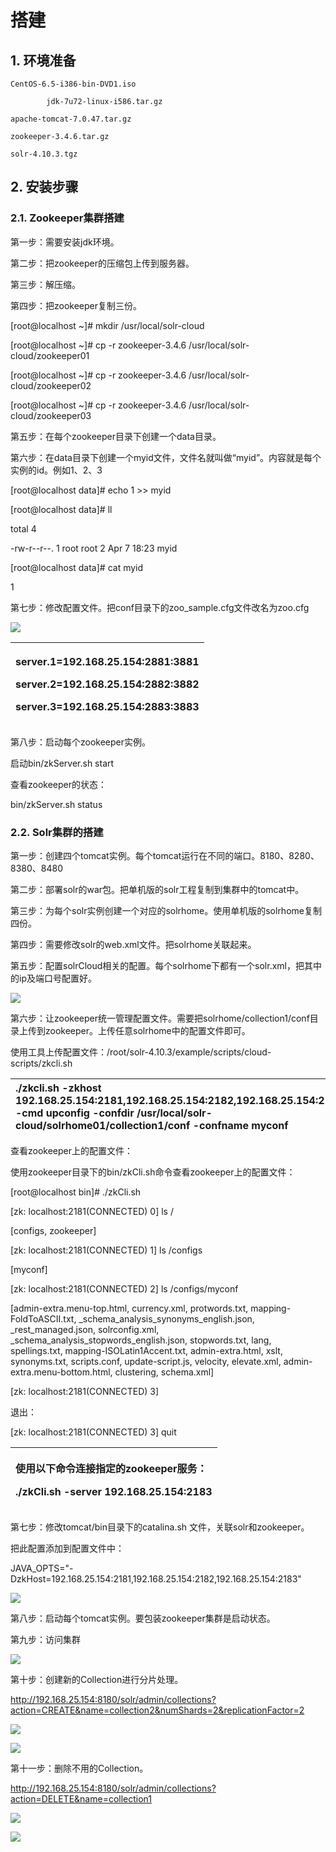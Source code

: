 # 搭建

## 1.  环境准备

    CentOS-6.5-i386-bin-DVD1.iso

            jdk-7u72-linux-i586.tar.gz

    apache-tomcat-7.0.47.tar.gz

    zookeeper-3.4.6.tar.gz

    solr-4.10.3.tgz

## 2.  安装步骤

### 2.1. Zookeeper集群搭建

第一步：需要安装jdk环境。

第二步：把zookeeper的压缩包上传到服务器。

第三步：解压缩。

第四步：把zookeeper复制三份。

\[root@localhost ~\]\# mkdir /usr/local/solr-cloud

\[root@localhost ~\]\# cp -r zookeeper-3.4.6 /usr/local/solr-cloud/zookeeper01

\[root@localhost ~\]\# cp -r zookeeper-3.4.6 /usr/local/solr-cloud/zookeeper02

\[root@localhost ~\]\# cp -r zookeeper-3.4.6 /usr/local/solr-cloud/zookeeper03

第五步：在每个zookeeper目录下创建一个data目录。

第六步：在data目录下创建一个myid文件，文件名就叫做“myid”。内容就是每个实例的id。例如1、2、3

\[root@localhost data\]\# echo 1 &gt;&gt; myid

\[root@localhost data\]\# ll

total 4

-rw-r--r--. 1 root root 2 Apr  7 18:23 myid

\[root@localhost data\]\# cat myid

1

第七步：修改配置文件。把conf目录下的zoo\_sample.cfg文件改名为zoo.cfg

![](../../../.gitbook/assets/image%20%28228%29.png)

<table>
  <thead>
    <tr>
      <th style="text-align:left">
        <p>server.1=192.168.25.154:2881:3881</p>
        <p>server.2=192.168.25.154:2882:3882</p>
        <p>server.3=192.168.25.154:2883:3883</p>
      </th>
    </tr>
  </thead>
  <tbody></tbody>
</table>第八步：启动每个zookeeper实例。

启动bin/zkServer.sh start

查看zookeeper的状态：

bin/zkServer.sh status

### 2.2. Solr集群的搭建

第一步：创建四个tomcat实例。每个tomcat运行在不同的端口。8180、8280、8380、8480

第二步：部署solr的war包。把单机版的solr工程复制到集群中的tomcat中。

第三步：为每个solr实例创建一个对应的solrhome。使用单机版的solrhome复制四份。

第四步：需要修改solr的web.xml文件。把solrhome关联起来。

第五步：配置solrCloud相关的配置。每个solrhome下都有一个solr.xml，把其中的ip及端口号配置好。

![](../../../.gitbook/assets/image%20%28242%29.png)

第六步：让zookeeper统一管理配置文件。需要把solrhome/collection1/conf目录上传到zookeeper。上传任意solrhome中的配置文件即可。

使用工具上传配置文件：/root/solr-4.10.3/example/scripts/cloud-scripts/zkcli.sh

| ./zkcli.sh -zkhost 192.168.25.154:2181,192.168.25.154:2182,192.168.25.154:2183 -cmd upconfig -confdir /usr/local/solr-cloud/solrhome01/collection1/conf -confname myconf |
| :--- |


查看zookeeper上的配置文件：

使用zookeeper目录下的bin/zkCli.sh命令查看zookeeper上的配置文件：

\[root@localhost bin\]\# ./zkCli.sh

\[zk: localhost:2181\(CONNECTED\) 0\] ls /

\[configs, zookeeper\]

\[zk: localhost:2181\(CONNECTED\) 1\] ls /configs

\[myconf\]

\[zk: localhost:2181\(CONNECTED\) 2\] ls /configs/myconf

\[admin-extra.menu-top.html, currency.xml, protwords.txt, mapping-FoldToASCII.txt, \_schema\_analysis\_synonyms\_english.json, \_rest\_managed.json, solrconfig.xml, \_schema\_analysis\_stopwords\_english.json, stopwords.txt, lang, spellings.txt, mapping-ISOLatin1Accent.txt, admin-extra.html, xslt, synonyms.txt, scripts.conf, update-script.js, velocity, elevate.xml, admin-extra.menu-bottom.html, clustering, schema.xml\]

\[zk: localhost:2181\(CONNECTED\) 3\]

退出：

\[zk: localhost:2181\(CONNECTED\) 3\] quit

<table>
  <thead>
    <tr>
      <th style="text-align:left">
        <p>使用以下命令连接指定的zookeeper服务：</p>
        <p>./zkCli.sh -server 192.168.25.154:2183</p>
      </th>
    </tr>
  </thead>
  <tbody></tbody>
</table>第七步：修改tomcat/bin目录下的catalina.sh 文件，关联solr和zookeeper。

把此配置添加到配置文件中：

JAVA\_OPTS="-DzkHost=192.168.25.154:2181,192.168.25.154:2182,192.168.25.154:2183"

![](../../../.gitbook/assets/image%20%28281%29.png)

第八步：启动每个tomcat实例。要包装zookeeper集群是启动状态。

第九步：访问集群

![](../../../.gitbook/assets/image%20%2814%29.png)

第十步：创建新的Collection进行分片处理。

http://192.168.25.154:8180/solr/admin/collections?action=CREATE&name=collection2&numShards=2&replicationFactor=2

![](../../../.gitbook/assets/image%20%28123%29.png)

![](../../../.gitbook/assets/image%20%28273%29.png)

第十一步：删除不用的Collection。

http://192.168.25.154:8180/solr/admin/collections?action=DELETE&name=collection1

![](../../../.gitbook/assets/image%20%28113%29.png)

![](../../../.gitbook/assets/image%20%28247%29.png)



